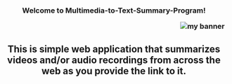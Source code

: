 <h3 align="center">
Welcome to Multimedia-to-Text-Summary-Program!
<p align="right">
  <a rel="noreferrer"><img src="https://user-images.githubusercontent.com/99951322/230460687-dcc002d1-22c5-4286-bc2b-73dc689d6f27.png" alt="my banner"></a>
</p>
  </a> 
</h3>

<h2 align="center">
 This is simple web application that summarizes videos and/or audio recordings from across the web as you provide the link to it.
</h2> 
